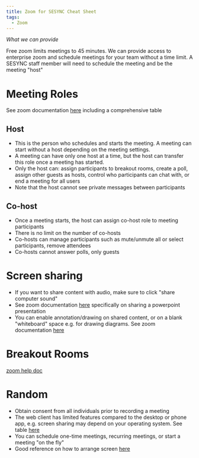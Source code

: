 ```yaml
---
title: Zoom for SESYNC Cheat Sheet
tags:
  - Zoom
---
```


*What we can provide*

Free zoom limits meetings to 45 minutes. We can provide access to enterprise zoom and schedule meetings for your team without a time limit. A SESYNC staff member will need to schedule the meeting and be the meeting "host"


# Meeting Roles

See zoom documentation [here](https://support.zoom.us/hc/en-us/articles/360040324512-Roles-in-a-meeting
) including a comprehensive table

## Host

* This is the person who schedules and starts the meeting. A meeting can start without a host depending on the meeting settings. 
* A meeting can have only one host at a time, but the host can transfer this role once a meeting has started.
* Only the host can: assign participants to breakout rooms, create a poll, assign other guests as hosts, control who participants can chat with, or end a meeting for all users
* Note that the host cannot see private messages between participants

## Co-host

* Once a meeting starts, the host can assign co-host role to meeting participants
* There is no limit on the number of co-hosts
* Co-hosts can manage participants such as mute/unmute all or select participants, remove attendees
* Co-hosts cannot answer polls, only guests

# Screen sharing 

* If you want to share content with audio, make sure to click "share computer sound"
* See zoom documentation [here](https://support.zoom.us/hc/en-us/articles/203395347-Screen-Sharing-a-PowerPoint-Presentation) specifically on sharing a powerpoint presentation
* You can enable annotation/drawing on shared content, or on a blank "whiteboard" space e.g. for drawing diagrams. See zoom documentation [here](https://support.zoom.us/hc/en-us/articles/115005706806-Using-annotation-tools-on-a-shared-screen-or-whiteboard)

# Breakout Rooms

[zoom help doc](https://support.zoom.us/hc/en-us/articles/206476093-Enabling-breakout-rooms)

# Random

* Obtain consent from all individuals prior to recording a meeting
* The web client has limited features compared to the desktop or phone app, e.g. screen sharing may depend on your operating system. See table [here](https://support.zoom.us/hc/en-us/articles/360027397692#note)
* You can schedule one-time meetings, recurring meetings, or start a meeting "on the fly"
* Good reference on how to arrange screen [here](https://keepteaching.iu.edu/resources/zoom/pin-video.html)
